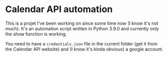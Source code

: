 # Calendar API automation

This is a projet I've been working on since some time now (I know it's not much). It's an automation script written in Python 3.9.0 and currently only the show function is working.

You need to have a `credentials.json` file in the current folder (get it from the Calendar API website) and (I know it's kinda obvious) a google account.
